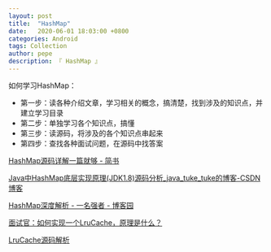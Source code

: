 ```yaml
---
layout: post
title:  "HashMap"
date:   2020-06-01 18:03:00 +0800
categories: Android
tags: Collection
author: pepe
description: 『 HashMap 』
---
```


如何学习HashMap：

 * 第一步：读各种介绍文章，学习相关的概念，搞清楚，找到涉及的知识点，并建立学习目录
 * 第二步：单独学习各个知识点，搞懂
 * 第三步：读源码，将涉及的各个知识点串起来
 * 第四步：查找各种面试问题，在源码中找答案
 



[HashMap源码详解一篇就够 - 简书](https://www.jianshu.com/p/4aa3bb16f36c)

[Java中HashMap底层实现原理(JDK1.8)源码分析_java_tuke_tuke的博客-CSDN博客](https://blog.csdn.net/tuke_tuke/article/details/51588156?utm_medium=distribute.pc_relevant.none-task-blog-BlogCommendFromMachineLearnPai2-1.nonecase&depth_1-utm_source=distribute.pc_relevant.none-task-blog-BlogCommendFromMachineLearnPai2-1.nonecase)

[HashMap深度解析 - 一名强者 - 博客园](https://www.cnblogs.com/Snail-1174158844/p/10106664.html)

[面试官：如何实现一个LruCache，原理是什么？](https://mp.weixin.qq.com/s/Wz_iCTpttAqXPkckx7LkBg)

[LruCache源码解析](https://mp.weixin.qq.com/s/Q9Sdce0FxyfkPJTJM_NO_g)
















